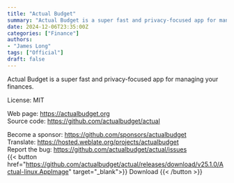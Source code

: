 ```yaml
---
title: "Actual Budget"
summary: "Actual Budget is a super fast and privacy-focused app for managing your finances"
date: 2024-12-06T23:35:00Z
categories: ["Finance"]
authors:
- "James Long"
tags: ["Official"]
draft: false
---
```


Actual Budget is a super fast and privacy-focused app for managing your finances.

License: MIT

Web page: <https://actualbudget.org>  
Source code: <https://github.com/actualbudget/actual>

Become a sponsor: <https://github.com/sponsors/actualbudget>  
Translate: <https://hosted.weblate.org/projects/actualbudget>  
Report the bug: <https://github.com/actualbudget/actual/issues>  
{{< button href="https://github.com/actualbudget/actual/releases/download/v25.1.0/Actual-linux.AppImage" target="_blank">}}
Download
{{< /button >}}